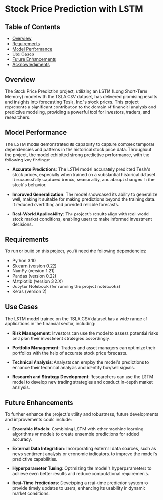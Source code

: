 # Stock Price Prediction with LSTM


## Table of Contents
- [Overview](#overview)
- [Requirements](#Requirements)
- [Model Performance](#model-performance)
- [Use Cases](#use-cases)
- [Future Enhancements](#future-enhancements)
- [Acknowledgments](#acknowledgments)

## Overview

The Stock Price Prediction project, utilizing an LSTM (Long Short-Term Memory) model with the TSLA.CSV dataset, has delivered promising results and insights into forecasting Tesla, Inc.'s stock prices. This project represents a significant contribution to the domain of financial analysis and predictive modeling, providing a powerful tool for investors, traders, and researchers.

## Model Performance

The LSTM model demonstrated its capability to capture complex temporal dependencies and patterns in the historical stock price data. Throughout the project, the model exhibited strong predictive performance, with the following key findings:

- **Accurate Predictions**: The LSTM model accurately predicted Tesla's stock prices, especially when trained on a substantial historical dataset. It successfully captured trends, seasonality, and abrupt changes in the stock's behavior.

- **Improved Generalization**: The model showcased its ability to generalize well, making it suitable for making predictions beyond the training data. It reduced overfitting and provided reliable forecasts.

- **Real-World Applicability**: The project's results align with real-world stock market conditions, enabling users to make informed investment decisions.

## Requirements

To run or build on this project, you'll need the following dependencies:

- Python 3.10
- Sklearn (version 0.22)
- NumPy (version 1.21)
- Pandas (version 0.22)
- Matplotlib (version 3.2.X)
- Jupyter Notebook (for running the project notebooks)
- Keras (version 2)

## Use Cases

The LSTM model trained on the TSLA.CSV dataset has a wide range of applications in the financial sector, including:

- **Risk Management**: Investors can use the model to assess potential risks and plan their investment strategies accordingly.

- **Portfolio Management**: Traders and asset managers can optimize their portfolios with the help of accurate stock price forecasts.

- **Technical Analysis**: Analysts can employ the model's predictions to enhance their technical analysis and identify buy/sell signals.

- **Research and Strategy Development**: Researchers can use the LSTM model to develop new trading strategies and conduct in-depth market analysis.

## Future Enhancements

To further enhance the project's utility and robustness, future developments and improvements could include:

- **Ensemble Models**: Combining LSTM with other machine learning algorithms or models to create ensemble predictions for added accuracy.

- **External Data Integration**: Incorporating external data sources, such as news sentiment analysis or economic indicators, to improve the model's predictive capabilities.

- **Hyperparameter Tuning**: Optimizing the model's hyperparameters to achieve even better results and reduce computational requirements.

- **Real-Time Predictions**: Developing a real-time prediction system to provide timely updates to users, enhancing its usability in dynamic market conditions.



